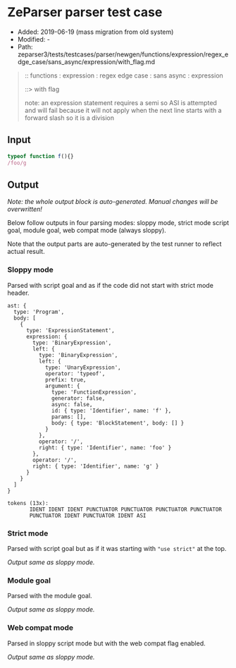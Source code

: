 # ZeParser parser test case

- Added: 2019-06-19 (mass migration from old system)
- Modified: -
- Path: zeparser3/tests/testcases/parser/newgen/functions/expression/regex_edge_case/sans_async/expression/with_flag.md

> :: functions : expression : regex edge case : sans async : expression
>
> ::> with flag
>
> note: an expression statement requires a semi so ASI is attempted and will fail because it will not apply when the next line starts with a forward slash so it is a division

## Input

`````js
typeof function f(){}
/foo/g
`````

## Output

_Note: the whole output block is auto-generated. Manual changes will be overwritten!_

Below follow outputs in four parsing modes: sloppy mode, strict mode script goal, module goal, web compat mode (always sloppy).

Note that the output parts are auto-generated by the test runner to reflect actual result.

### Sloppy mode

Parsed with script goal and as if the code did not start with strict mode header.

`````
ast: {
  type: 'Program',
  body: [
    {
      type: 'ExpressionStatement',
      expression: {
        type: 'BinaryExpression',
        left: {
          type: 'BinaryExpression',
          left: {
            type: 'UnaryExpression',
            operator: 'typeof',
            prefix: true,
            argument: {
              type: 'FunctionExpression',
              generator: false,
              async: false,
              id: { type: 'Identifier', name: 'f' },
              params: [],
              body: { type: 'BlockStatement', body: [] }
            }
          },
          operator: '/',
          right: { type: 'Identifier', name: 'foo' }
        },
        operator: '/',
        right: { type: 'Identifier', name: 'g' }
      }
    }
  ]
}

tokens (13x):
       IDENT IDENT IDENT PUNCTUATOR PUNCTUATOR PUNCTUATOR PUNCTUATOR
       PUNCTUATOR IDENT PUNCTUATOR IDENT ASI
`````

### Strict mode

Parsed with script goal but as if it was starting with `"use strict"` at the top.

_Output same as sloppy mode._

### Module goal

Parsed with the module goal.

_Output same as sloppy mode._

### Web compat mode

Parsed in sloppy script mode but with the web compat flag enabled.

_Output same as sloppy mode._
